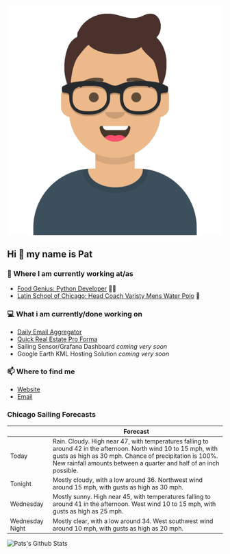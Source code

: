 [![Social banner for p-j-falconer](https://raw.githubusercontent.com/P-J-FALCONER/P-J-FALCONER/master/assets/avataaars.svg)](https://patfalconer.com/)
## Hi :wave: my name is Pat

### 💼 Where I am currently working at/as
- [Food Genius: Python Developer](https://getfoodgenius.com/) 🍔🐍
- [Latin School of Chicago: Head Coach Varisty Mens Water Polo](https://www.latinschool.org/) 🤽


### 💻 What i am currently/done working on
 - [Daily Email Aggregator](https://github.com/P-J-FALCONER/dott_daily_mail)
 - [Quick Real Estate Pro Forma](https://github.com/P-J-FALCONER/henry)
 - Sailing Sensor/Grafana Dashboard *coming very soon*
 - Google Earth KML Hosting Solution *coming very soon*

### 📫 Where to find me
 - [Website](https://patfalconer.com/)
 - [Email](mailto:patrick.j.falconer@gmail.com)


### Chicago Sailing Forecasts
|   | Forecast  |
|---|---|
| Today | Rain. Cloudy. High near 47, with temperatures falling to around 42 in the afternoon. North wind 10 to 15 mph, with gusts as high as 30 mph. Chance of precipitation is 100%. New rainfall amounts between a quarter and half of an inch possible. |
| Tonight | Mostly cloudy, with a low around 36. Northwest wind around 15 mph, with gusts as high as 30 mph. |
| Wednesday | Mostly sunny. High near 45, with temperatures falling to around 41 in the afternoon. West wind 10 to 15 mph, with gusts as high as 25 mph. |
| Wednesday Night | Mostly clear, with a low around 34. West southwest wind around 10 mph, with gusts as high as 20 mph. |

![Pats's Github Stats](https://github-readme-stats.vercel.app/api?username=p-j-falconer&show_icons=true&theme=radical)
